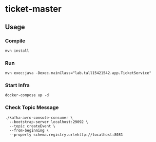 # ticket-master

## Usage
### Compile
``mvn install``

### Run
``mvn exec:java -Dexec.mainClass="lab.tall15421542.app.TicketService"``

### Start Infra
``docker-compose up -d``

### Check Topic Message
```
./kafka-avro-console-consumer \
  --bootstrap-server localhost:29092 \
  --topic createEvent \
  --from-beginning \
  --property schema.registry.url=http://localhost:8081
```
